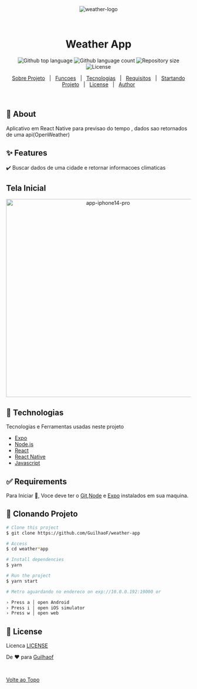 <div align="center" id="top"> 
  <img src="https://img.icons8.com/fluency/144/null/weather.png" alt="weather-logo" />

  &#xa0;

  <!-- <a href="https://nativehelp.netlify.app">Demo</a> -->
</div>

<h1 align="center">Weather App</h1>

<p align="center">
  <img alt="Github top language" src="https://img.shields.io/github/languages/top/Guilhaof/weather-app?color=56BEB8">

  <img alt="Github language count" src="https://img.shields.io/github/languages/count/Guilhaof/weather-app?color=56BEB8">

  <img alt="Repository size" src="https://img.shields.io/github/repo-size/Guilhaof/weather-app?color=56BEB8">

  <img alt="License" src="https://img.shields.io/github/license/Guilhaof/weather-app?color=56BEB8">

  <!-- <img alt="Github issues" src="https://img.shields.io/github/issues/{{YOUR_GITHUB_USERNAME}}/nativehelp?color=56BEB8" /> -->

  <!-- <img alt="Github forks" src="https://img.shields.io/github/forks/{{YOUR_GITHUB_USERNAME}}/nativehelp?color=56BEB8" /> -->

  <!-- <img alt="Github stars" src="https://img.shields.io/github/stars/{{YOUR_GITHUB_USERNAME}}/nativehelp?color=56BEB8" /> -->
</p>

<!-- Status -->

<!-- <h4 align="center"> 
	🚧  Nativehelp 🚀 Under construction...  🚧
</h4> 

<hr> -->

<p align="center">
  <a href="#dart-about">Sobre Projeto</a> &#xa0; | &#xa0; 
  <a href="#sparkles-features">Funcoes</a> &#xa0; | &#xa0;
  <a href="#rocket-technologies">Tecnologias</a> &#xa0; | &#xa0;
  <a href="#white_check_mark-requirements">Requisitos</a> &#xa0; | &#xa0;
  <a href="#checkered_flag-starting">Startando Projeto</a> &#xa0; | &#xa0;
  <a href="#memo-license">License</a> &#xa0; | &#xa0;
  <a href="https://github.com/Guilhaof" target="_blank">Author</a>
</p>

<br>

## :dart: About ##

Aplicativo em React Native para previsao do tempo , dados sao retornados de uma api(OpenWeather)

## :sparkles: Features ##

:heavy_check_mark: Buscar dados de uma cidade e retornar informacoes climaticas


<h2> Tela Inicial </h2>
<p align="center"> 
 <img src="https://user-images.githubusercontent.com/67026555/234673465-28de144a-d08a-48bc-9468-9db6e1cc3adb.png" widht='340px' height='540px'    alt="app-iphone14-pro"/>
</p>


## :rocket: Technologias ##

Tecnologias e Ferramentas usadas neste projeto

- [Expo](https://expo.io/)
- [Node.js](https://nodejs.org/en/)
- [React](https://pt-br.reactjs.org/)
- [React Native](https://reactnative.dev/)
- [Javascript](https://developer.mozilla.org/pt-BR/docs/Web/JavaScript)

## :white_check_mark: Requirements ##

Para Iniciar :checkered_flag:, Voce deve ter o [Git](https://git-scm.com),[Node](https://nodejs.org/en/)  e [Expo](https://expo.dev/) instalados em sua maquina.

## :checkered_flag: Clonando Projeto ##

```bash
# Clone this project
$ git clone https://github.com/GuilhaoF/weather-app

# Access
$ cd weather*app

# Install dependencies
$ yarn

# Run the project
$ yarn start

# Metro aguardando no endereco on exp://10.0.0.192:19000 or 

› Press a │ open Android
› Press i │ open iOS simulator
› Press w │ open web

```

## :memo: License ##

Licenca [LICENSE](LICENSE.md) 


De :heart: para <a href="https://github.com/Guilhaof" target="_blank">Guilhaof</a>

&#xa0;

<a href="#top">Volte ao Topo</a>
